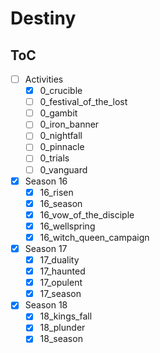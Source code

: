 # Destiny

## ToC

- [ ] Activities
    - [x] 0_crucible
    - [ ] 0_festival_of_the_lost
    - [ ] 0_gambit
    - [ ] 0_iron_banner
    - [ ] 0_nightfall
    - [ ] 0_pinnacle
    - [ ] 0_trials
    - [ ] 0_vanguard
- [x] Season 16
    - [x] 16_risen
    - [x] 16_season
    - [x] 16_vow_of_the_disciple
    - [x] 16_wellspring
    - [x] 16_witch_queen_campaign
- [x] Season 17
    - [x] 17_duality
    - [x] 17_haunted
    - [x] 17_opulent
    - [x] 17_season
- [x] Season 18
    - [x] 18_kings_fall
    - [x] 18_plunder
    - [x] 18_season